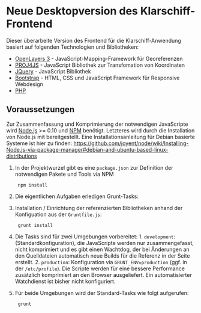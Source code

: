 # Neue Desktopversion des Klarschiff-Frontend

Dieser überarbeite Version des Frontend für die Klarschiff-Anwendung basiert auf folgenden Technologien und Bibliotheken:
* [OpenLayers 3](http://openlayers.org) - JavaScript-Mapping-Framework für Georeferenzen
* [PROJ4JS](https://github.com/proj4js/proj4js) - JavaScript Bibliothek zur Transfomation von Koordinaten
* [JQuery](http://jquery.com) - JavaScript Bibliothek
* [Bootstrap](http://getbootstrap.com) - HTML, CSS und JavaScript Framework für Responsive Webdesign
* [PHP](http://php.net)

## Voraussetzungen

Zur Zusammenfassung und Komprimierung der notwendigen JavaScripte wird [Node.js](http://nodejs.org/) >= 0.10 und [NPM](http://npmjs.org/) benötigt. Letzteres wird durch die Installation von Node.js mit bereitgestellt.
Eine Installationsanleitung für Debian basierte Systeme ist hier zu finden: https://github.com/joyent/node/wiki/Installing-Node.js-via-package-manager#debian-and-ubuntu-based-linux-distributions

1. In der Projektwurzel gibt es eine `package.json` zur Definition der notwendigen Pakete und Tools via NPM
  
        npm install

1. Die eigentlichen Aufgaben erledigen Grunt-Tasks:
  1. Installation / Einrichtung der referenzierten Bibliotheken anhand der Konfiguation aus der `Gruntfile.js`: 

          grunt install 

  1. Die Tasks sind für zwei Umgebungen vorbereitet: 
    1. `development`: (Standardkonfiguration), die JavaScripte werden nur zusammengefasst, nicht komprimiert und es gibt einen Wachtdog, der bei Änderungen an den Quelldateien automatisch neue Builds für die Referenz in der Seite erstellt.
    2. `production`: Konfiguration via `GRUNT_ENV=production` (ggf. in der `/etc/profile`). Die Scripte werden für eine bessere Performance zusätzlich komprimiert an den Browser ausgeliefert. Ein automatisierter Watchdienst ist bisher nicht konfiguriert.
  
  1. Für beide Umgebungen wird der Standard-Tasks wie folgt aufgerufen:
  
          grunt
